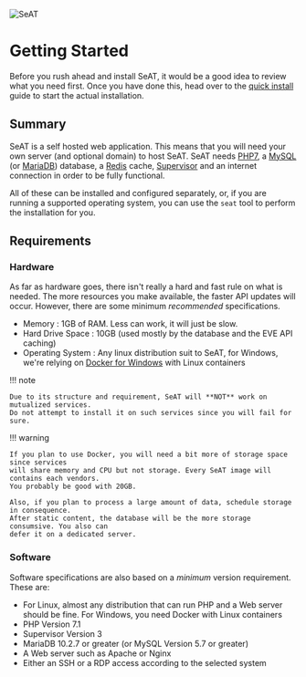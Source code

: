 ![SeAT](http://i.imgur.com/aPPOxSK.png)

# Getting Started

Before you rush ahead and install SeAT, it would be a good idea to review what you need first. Once you have done this,
head over to the [quick install](quick_install/) guide to start the actual installation.

## Summary
SeAT is a self hosted web application. This means that you will need your own server (and optional domain) to host SeAT. SeAT needs [PHP7](http://php.net/), a [MySQL](https://www.mysql.com/) (or [MariaDB](https://mariadb.org/)) database, a [Redis](https://redis.io/) cache, [Supervisor](http://supervisord.org/) and an internet connection in order to be fully functional.

All of these can be installed and configured separately, or, if you are running a supported operating system, you can use the `seat` tool to perform the installation for you.

## Requirements

### Hardware
As far as hardware goes, there isn't really a hard and fast rule on what is needed. The more resources you make available, the faster API updates will occur. However, there are some minimum *recommended* specifications.

- Memory            : 1GB of RAM. Less can work, it will just be slow.
- Hard Drive Space  : 10GB (used mostly by the database and the EVE API caching)
- Operating System : Any linux distribution suit to SeAT, for Windows, we're relying on [Docker for Windows](https://docs.docker.com/docker-for-windows/) with Linux containers

!!! note

    Due to its structure and requirement, SeAT will **NOT** work on mutualized services.
    Do not attempt to install it on such services since you will fail for sure.

!!! warning

    If you plan to use Docker, you will need a bit more of storage space since services
    will share memory and CPU but not storage. Every SeAT image will contains each vendors.
    You probably be good with 20GB.
    
    Also, if you plan to process a large amount of data, schedule storage in consequence.
    After static content, the database will be the more storage consumsive. You also can
    defer it on a dedicated server.

### Software
Software specifications are also based on a *minimum* version requirement. These are:

- For Linux, almost any distribution that can run PHP and a Web server should be fine. For Windows, you need Docker with Linux containers
- PHP Version 7.1
- Supervisor Version 3
- MariaDB 10.2.7 or greater (or MySQL Version 5.7 or greater)
- A Web server such as Apache or Nginx
- Either an SSH or a RDP access according to the selected system
